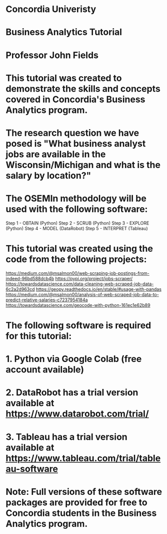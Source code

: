 # Concordia Univeristy
# Business Analytics Tutorial
# Professor John Fields

# This tutorial was created to demonstrate the skills and concepts covered in Concordia's Business Analytics program.  

# The research question we have posed is "What business analyst jobs are available in the Wisconsin/Michigan and what is the salary by location?"

# The OSEMIn methodology will be used with the following software:
Step 1 - OBTAIN (Python)
Step 2 - SCRUB (Python)
Step 3 - EXPLORE (Python)
Step 4 - MODEL (DataRobot)
Step 5 - INTERPRET (Tableau)

# This tutorial was created using the code from the following projects:
https://medium.com/@msalmon00/web-scraping-job-postings-from-indeed-96bd588dcb4b
https://pypi.org/project/jobs-scraper/
https://towardsdatascience.com/data-cleaning-web-scraped-job-data-6c2a2d963cd
https://geopy.readthedocs.io/en/stable/#usage-with-pandas
https://medium.com/@msalmon00/analysis-of-web-scraped-job-data-to-predict-relative-salaries-c7237954184a
https://towardsdatascience.com/geocode-with-python-161ec1e62b89

# The following software is required for this tutorial:
# 1. Python via Google Colab (free account available)
# 2. DataRobot has a trial version available at https://www.datarobot.com/trial/
# 3. Tableau has a trial version available at https://www.tableau.com/trial/tableau-software

# Note: Full versions of these software packages are provided for free to Concordia students in the Business Analytics program.
